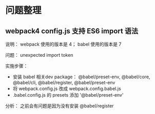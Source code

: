 # 问题整理

## webpack4 config.js 支持 ES6 import 语法

说明： webpack 使用的版本是 4； babel 使用的版本是 7

问题： unexpected import token

实施步骤：

  + 安装 babel 相关dev package： @babel/preset-env, @babel/core, @babel/cli, @babel/register, @babel/preset-env
  + 将 webpack.config.js 改成 webpack.config.babel.js
  + .babel.config.js 的 presets 添加 '@babel/preset-env'

分析： 之前会有问题是因为没有安装 @babel/register

